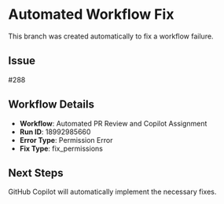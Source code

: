 # Automated Workflow Fix

This branch was created automatically to fix a workflow failure.

## Issue

#288

## Workflow Details

- **Workflow**: Automated PR Review and Copilot Assignment
- **Run ID**: 18992985660
- **Error Type**: Permission Error
- **Fix Type**: fix_permissions

## Next Steps

GitHub Copilot will automatically implement the necessary fixes.
